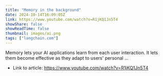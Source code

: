 ```yaml
---
title: "Memory in the background"
date: 2024-10-14T16:09:05Z
link: https://www.youtube.com/watch?v=R1jKQ1Jn5T4
showShare: false
showReadTime: false
thumbnail: images/ai.png
tags: ["langchain.com"]
---
```

Memory lets your AI applications learn from each user interaction. It lets them become effective as they adapt to users' personal ...

- Link to article: https://www.youtube.com/watch?v=R1jKQ1Jn5T4